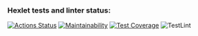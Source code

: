 ### Hexlet tests and linter status:
[![Actions Status](https://github.com/valekgodovan/python-project-lvl2/workflows/hexlet-check/badge.svg)](https://github.com/valekgodovan/python-project-lvl2/actions)
[![Maintainability](https://api.codeclimate.com/v1/badges/e7272ca486b6c3897e29/maintainability)](https://codeclimate.com/github/valekgodovan/python-project-lvl2/maintainability)
[![Test Coverage](https://api.codeclimate.com/v1/badges/e7272ca486b6c3897e29/test_coverage)](https://codeclimate.com/github/valekgodovan/python-project-lvl2/test_coverage)
![TestLint](https://github.com//valekgodovan/python-project-lvl2/actions/workflows/testlint.yml/badge.svg?event=push)